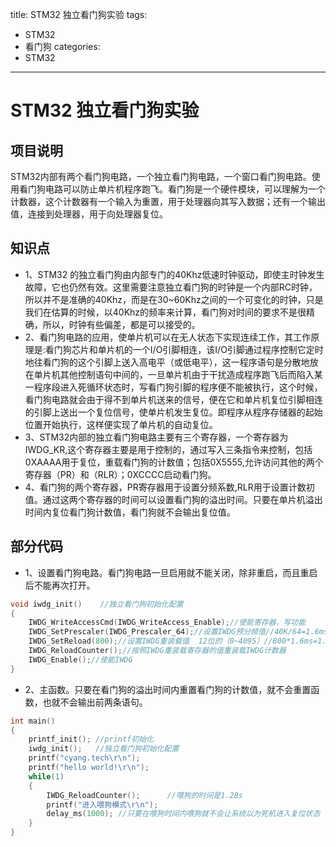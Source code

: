title: STM32 独立看门狗实验
tags:
- STM32
- 看门狗
categories:
- STM32
---

# STM32 独立看门狗实验

## 项目说明
STM32内部有两个看门狗电路，一个独立看门狗电路，一个窗口看门狗电路。使用看门狗电路可以防止单片机程序跑飞。看门狗是一个硬件模块，可以理解为一个计数器，这个计数器有一个输入为重置，用于处理器向其写入数据；还有一个输出值，连接到处理器，用于向处理器复位。

## 知识点
- 1、STM32 的独立看门狗由内部专门的40Khz低速时钟驱动，即使主时钟发生故障，它也仍然有效。这里需要注意独立看门狗的时钟是一个内部RC时钟，所以并不是准确的40Khz，而是在30~60Khz之间的一个可变化的时钟，只是我们在估算的时候，以40Khz的频率来计算，看门狗对时间的要求不是很精确，所以，时钟有些偏差，都是可以接受的。
- 2、看门狗电路的应用，使单片机可以在无人状态下实现连续工作，其工作原理是:看门狗芯片和单片机的一个I/O引脚相连，该I/O引脚通过程序控制它定时地往看门狗的这个引脚上送入高电平（或低电平），这一程序语句是分散地放在单片机其他控制语句中间的，一旦单片机由于干扰造成程序跑飞后而陷入某一程序段进入死循环状态时，写看门狗引脚的程序便不能被执行，这个时候，看门狗电路就会由于得不到单片机送来的信号，便在它和单片机复位引脚相连的引脚上送出一个复位信号，使单片机发生复位。即程序从程序存储器的起始位置开始执行，这样便实现了单片机的自动复位。
- 3、STM32内部的独立看门狗电路主要有三个寄存器，一个寄存器为IWDG_KR,这个寄存器主要是用于控制的，通过写入三条指令来控制，包括0XAAAA用于复位，重载看门狗的计数值；包括0X5555,允许访问其他的两个寄存器（PR）和（RLR）；0XCCCC启动看门狗。
- 4、看门狗的两个寄存器，PR寄存器用于设置分频系数,RLR用于设置计数初值。通过这两个寄存器的时间可以设置看门狗的溢出时间。只要在单片机溢出时间内复位看门狗计数值，看门狗就不会输出复位值。

## 部分代码
- 1、设置看门狗电路。看门狗电路一旦启用就不能关闭，除非重启，而且重启后不能再次打开。

```c
void iwdg_init()	//独立看门狗初始化配置
{
	IWDG_WriteAccessCmd(IWDG_WriteAccess_Enable);//使能寄存器，写功能
	IWDG_SetPrescaler(IWDG_Prescaler_64);//设置IWDG预分频值//40K/64=1.6ms
	IWDG_SetReload(800);//设置IWDG重装载值  12位的（0~4095）//800*1.6ms=1.28s
	IWDG_ReloadCounter();//按照IWDG重装载寄存器的值重装载IWDG计数器
	IWDG_Enable();//使能IWDG
}

```
- 2、主函数。只要在看门狗的溢出时间内重置看门狗的计数值，就不会重置函数，也就不会输出前两条语句。

```c
int main()
{
	printf_init(); //printf初始化
	iwdg_init();   //独立看门狗初始化配置
	printf("cyang.tech\r\n");
	printf("hello world!\r\n");
	while(1)
	{
		IWDG_ReloadCounter();	   //喂狗的时间是1.28s
		printf("进入喂狗模式\r\n");
		delay_ms(1000);	//只要在喂狗时间内喂狗就不会让系统以为死机进入复位状态
	}
}
```
